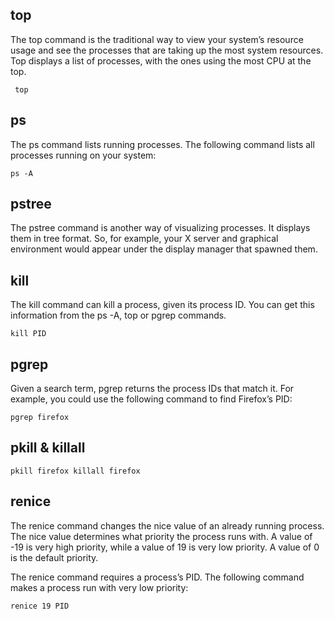 ## top
The top command is the traditional way to view your system’s resource usage and see the processes that are taking up the most system resources.
 Top displays a list of processes, with the ones using the most CPU at the top.
 
` top`
 
## ps
 The ps command lists running processes. The following command lists all processes running on your system:

 `ps -A`
 
## pstree

The pstree command is another way of visualizing processes. It displays them in tree format. So, for example, your X server and graphical environment would appear under the display manager that spawned them.

## kill

The kill command can kill a process, given its process ID. You can get this information from the ps -A, top or pgrep commands.

`kill PID`

## pgrep

Given a search term, pgrep returns the process IDs that match it. For example, you could use the following command to find Firefox’s PID:

`pgrep firefox`

## pkill & killall

`pkill firefox
killall firefox`

## renice

The renice command changes the nice value of an already running process. The nice value determines what priority the process runs with. A value of -19 is very high priority, while a value of 19 is very low priority. A value of 0 is the default priority.

The renice command requires a process’s PID. The following command makes a process run with very low priority:

`renice 19 PID`

